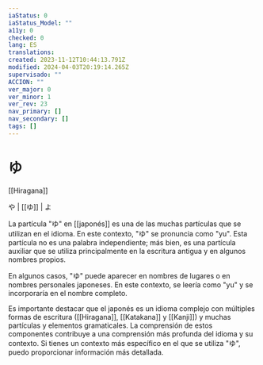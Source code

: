 ```yaml
---
iaStatus: 0
iaStatus_Model: ""
a11y: 0
checked: 0
lang: ES
translations: 
created: 2023-11-12T10:44:13.791Z
modified: 2024-04-03T20:19:14.265Z
supervisado: ""
ACCION: ""
ver_major: 0
ver_minor: 1
ver_rev: 23
nav_primary: []
nav_secondary: []
tags: []
---
```

# ゆ

[[Hiragana]]

や | [[ゆ]] | よ

La partícula "ゆ" en [[japonés]] es una de las muchas partículas que se utilizan en el idioma. En este contexto, "ゆ" se pronuncia como "yu". Esta partícula no es una palabra independiente; más bien, es una partícula auxiliar que se utiliza principalmente en la escritura antigua y en algunos nombres propios.

En algunos casos, "ゆ" puede aparecer en nombres de lugares o en nombres personales japoneses. En este contexto, se leería como "yu" y se incorporaría en el nombre completo.

Es importante destacar que el japonés es un idioma complejo con múltiples formas de escritura ([[Hiragana]], [[Katakana]] y [[Kanji]]) y muchas partículas y elementos gramaticales. La comprensión de estos componentes contribuye a una comprensión más profunda del idioma y su contexto. Si tienes un contexto más específico en el que se utiliza "ゆ", puedo proporcionar información más detallada.